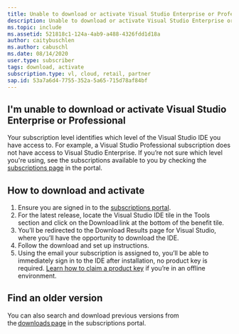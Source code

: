 ```yaml
---
title: Unable to download or activate Visual Studio Enterprise or Professional
description: Unable to download or activate Visual Studio Enterprise or Professional from Visual Studio Subscriptions
ms.topic: include
ms.assetid: 521818c1-124a-4ab9-a488-4326fdd1d18a
author: caitybuschlen
ms.author: cabuschl
ms.date: 08/14/2020
user.type: subscriber
tags: download, activate
subscription.type: vl, cloud, retail, partner
sap.id: 53a7a6d4-7755-352a-5a65-715d78af84bf
---
```


## I'm unable to download or activate Visual Studio Enterprise or Professional

Your subscription level identifies which level of the Visual Studio IDE you have access to. For example, a Visual Studio Professional subscription does not have access to Visual Studio Enterprise. If you’re not sure which level you're using, see the subscriptions available to you by checking the [subscriptions page](https://my.visualstudio.com/subscriptions) in the portal.    

## How to download and activate 

1. Ensure you are signed in to the [subscriptions portal](https://my.visualstudio.com/benefits).  
1. For the latest release, locate the Visual Studio IDE tile in the Tools section and click on the Download link at the bottom of the benefit tile. 
1. You’ll be redirected to the Download Results page for Visual Studio, where you’ll have the opportunity to download the IDE.
1. Follow the download and set up instructions.
1. Using the email your subscription is assigned to, you’ll be able to immediately sign in to the IDE after installation, no product key is required. [Learn how to claim a product key](https://docs.microsoft.com/visualstudio/subscriptions/find-keys) if you’re in an offline environment. 

## Find an older version

You can also search and download previous versions from the [downloads page](https://my.visualstudio.com/Downloads?PId=6545) in the subscriptions portal.